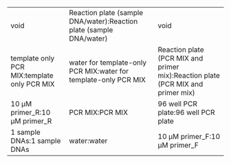 ||||
|----|----|----|
|void|Reaction plate (sample DNA/water):Reaction plate (sample DNA/water)|void|
|template only PCR MIX:template only PCR MIX|water for template-only PCR MIX:water for template-only PCR MIX|Reaction plate (PCR MIX and primer mix):Reaction plate (PCR MIX and primer mix)|
|10 μM primer_R:10 μM primer_R|PCR MIX:PCR MIX|96 well PCR plate:96 well PCR plate|
|1 sample DNAs:1 sample DNAs|water:water|10 μM primer_F:10 μM primer_F|

